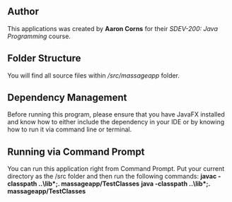 ## Author

This applications was created by **Aaron Corns** for their *SDEV-200: Java Programming* course.

## Folder Structure

You will find all source files within _/src/massageapp_ folder.

## Dependency Management

Before running this program, please ensure that you have JavaFX installed and know how to either include the dependency in your IDE or by knowing how to run it via command line or terminal. 

## Running via Command Prompt

You can run this application right from Command Prompt. Put your current directory as the /src folder and then run the following commands:
**javac -classpath ..\lib\*;. massageapp/TestClasses**
**java -classpath ..\lib\*;. massageapp/TestClasses**
